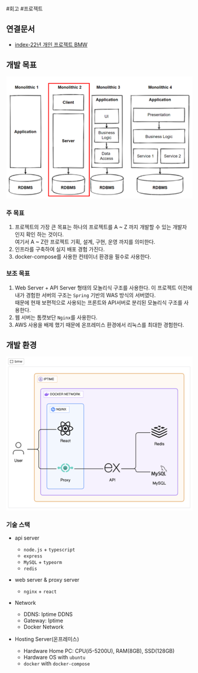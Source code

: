 #회고 #프로젝트

## 연결문서
- [index-22년 개인 프로젝트 BMW](../index-22년%20개인%20프로젝트%20BMW.md)


## 개발 목표

![모놀리식2](images/모놀리식2.png)

### 주 목표
1. 프로젝트의 가장 큰 목표는 하나의 프로젝트를 A ~ Z 까지 개발할 수 있는 개발자 인지 확인 하는 것이다.  
	여기서 A ~ Z란 프로젝트 기획, 설계, 구현, 운영 까지를 의미한다.  
2. 인프라를 구축하여 실지 배포 경험 가진다.
3. docker-compose를 사용한 컨테이너 환경을 필수로 사용한다.

### 보조 목표 
1. Web Server + API Server 형태의 모놀리식 구조를 사용한다.
	이 프로젝트 이전에 내가 경험한 서버의 구조는 `Spring` 기반의 WAS 방식의 서버였다.  
	때문에 현재 보편적으로 사용되는 프론트와 API서버로 분리된 모놀리식 구조를 사용한다.
2. 웹 서버는 톰캣보단 `Nginx`를 사용한다.
3. AWS 사용을 배제 했기 때문에 온프레미스 환경에서 리눅스를 최대한 경험한다.


## 개발 환경

![인프라 아키텍처](images/bmw-아키텍처.png)

### 기술 스택

- api server  
    - `node.js` + `typescript`
    - `express`
    - `MySQL` + `typeorm`
    - `redis`

- web server & proxy server  
    - `nginx` + `react`

- Network
    - DDNS: Iptime DDNS
    - Gateway: Iptime
    - Docker Network

- Hosting Server(온프레미스)
    - Hardware Home PC: CPU(i5-5200U), RAM(8GB), SSD(128GB)
    - Hardware OS with `ubuntu` 
    - `docker` with `docker-compose`

